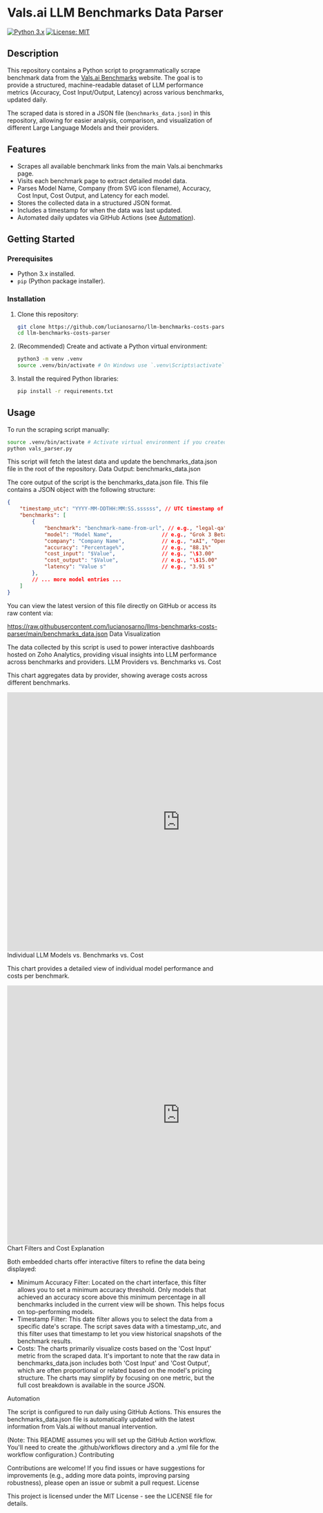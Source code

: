 # Vals.ai LLM Benchmarks Data Parser

[![Python 3.x](https://img.shields.io/badge/Python-3.x-blue.svg)](https://www.python.org/)
[![License: MIT](https://img.shields.io/badge/License-MIT-yellow.svg)](LICENSE)

## Description

This repository contains a Python script to programmatically scrape benchmark data from the [Vals.ai Benchmarks](https://www.vals.ai/benchmarks) website. The goal is to provide a structured, machine-readable dataset of LLM performance metrics (Accuracy, Cost Input/Output, Latency) across various benchmarks, updated daily.

The scraped data is stored in a JSON file (`benchmarks_data.json`) in this repository, allowing for easier analysis, comparison, and visualization of different Large Language Models and their providers.

## Features

*   Scrapes all available benchmark links from the main Vals.ai benchmarks page.
*   Visits each benchmark page to extract detailed model data.
*   Parses Model Name, Company (from SVG icon filename), Accuracy, Cost Input, Cost Output, and Latency for each model.
*   Stores the collected data in a structured JSON format.
*   Includes a timestamp for when the data was last updated.
*   Automated daily updates via GitHub Actions (see [Automation](#automation)).

## Getting Started

### Prerequisites

*   Python 3.x installed.
*   `pip` (Python package installer).

### Installation

1.  Clone this repository:
    ```bash
    git clone https://github.com/lucianosarno/llm-benchmarks-costs-parser.git
    cd llm-benchmarks-costs-parser
    ```
2.  (Recommended) Create and activate a Python virtual environment:
    ```bash
    python3 -m venv .venv
    source .venv/bin/activate # On Windows use `.venv\Scripts\activate`
    ```
3.  Install the required Python libraries:
    ```bash
    pip install -r requirements.txt
    ```

## Usage

To run the scraping script manually:

```bash
source .venv/bin/activate # Activate virtual environment if you created one
python vals_parser.py
```

This script will fetch the latest data and update the benchmarks_data.json file in the root of the repository.
Data Output: benchmarks_data.json

The core output of the script is the benchmarks_data.json file. This file contains a JSON object with the following structure:

```json
{
    "timestamp_utc": "YYYY-MM-DDTHH:MM:SS.ssssss", // UTC timestamp of the data scrape
    "benchmarks": [
        {
            "benchmark": "benchmark-name-from-url", // e.g., "legal-qa"
            "model": "Model Name",                // e.g., "Grok 3 Beta"
            "company": "Company Name",            // e.g., "xAI", "OpenAI"
            "accuracy": "Percentage%",            // e.g., "88.1%"
            "cost_input": "$Value",               // e.g., "\$3.00"
            "cost_output": "$Value",              // e.g., "\$15.00"
            "latency": "Value s"                  // e.g., "3.91 s"
        },
        // ... more model entries ...
    ]
}
```

You can view the latest version of this file directly on GitHub or access its raw content via:

https://raw.githubusercontent.com/lucianosarno/llms-benchmarks-costs-parser/main/benchmarks_data.json
Data Visualization

The data collected by this script is used to power interactive dashboards hosted on Zoho Analytics, providing visual insights into LLM performance across benchmarks and providers.
LLM Providers vs. Benchmarks vs. Cost

This chart aggregates data by provider, showing average costs across different benchmarks.
<iframe frameborder=0 width="800" height="600" src="https://analytics.zoho.com/open-view/2732937000006457007"></iframe>
Individual LLM Models vs. Benchmarks vs. Cost

This chart provides a detailed view of individual model performance and costs per benchmark.
<iframe frameborder=0 width="800" height="600" src="https://analytics.zoho.com/open-view/2732937000006459493"></iframe>
Chart Filters and Cost Explanation

Both embedded charts offer interactive filters to refine the data being displayed:

- Minimum Accuracy Filter: Located on the chart interface, this filter allows you to set a minimum accuracy threshold. Only models that achieved an accuracy score above this minimum percentage in all benchmarks included in the current view will be shown. This helps focus on top-performing models.
- Timestamp Filter: This date filter allows you to select the data from a specific date's scrape. The script saves data with a timestamp_utc, and this filter uses that timestamp to let you view historical snapshots of the benchmark results.
- Costs: The charts primarily visualize costs based on the 'Cost Input' metric from the scraped data. It's important to note that the raw data in benchmarks_data.json includes both 'Cost Input' and 'Cost Output', which are often proportional or related based on the model's pricing structure. The charts may simplify by focusing on one metric, but the full cost breakdown is available in the source JSON.

Automation

The script is configured to run daily using GitHub Actions. This ensures the benchmarks_data.json file is automatically updated with the latest information from Vals.ai without manual intervention.

(Note: This README assumes you will set up the GitHub Action workflow. You'll need to create the .github/workflows directory and a .yml file for the workflow configuration.)
Contributing

Contributions are welcome! If you find issues or have suggestions for improvements (e.g., adding more data points, improving parsing robustness), please open an issue or submit a pull request.
License

This project is licensed under the MIT License - see the LICENSE file for details.